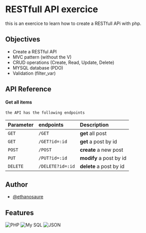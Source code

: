 # RESTfull API exercice

this is an exercice to learn how to create a RESTfull APi with php.

## Objectives

- Create a RESTful API
- MVC pattern (without the V)
- CRUD operations (Create, Read, Update, Delete)
- MYSQL database (PDO)
- Validation (filter_var)

## API Reference

#### Get all items

```http
the API has the following endpoints
```

| Parameter | endpoints        | Description             |
| :-------- | :--------------- | :---------------------- |
| `GET`     | `/GET`           | **get** all post        |
| `GET`     | `/GET?id=:id`    | **get** a post by id    |
| `POST`    | `/POST`          | **create** a new post   |
| `PUT`     | `/PUT?id=:id`    | **modify** a post by id |
| `DELETE`  | `/DELETE?id=:id` | **delete** a post by id |

## Author

- [@ethanosaure](https://github.com/Ethanosaure)

## Features

![PHP](https://camo.githubusercontent.com/02914afc1f51d55c8acac01c200a410efd74fffdff325678f6df6c22ae68a7ee/68747470733a2f2f696d672e736869656c64732e696f2f62616467652f5048502d3737374242343f7374796c653d666f722d7468652d6261646765266c6f676f3d706870266c6f676f436f6c6f723d7768697465)
![My SQL](https://camo.githubusercontent.com/a4a4a017a5d519d7c4ce2a3cd3d2194fb7af4b1ca424850784565007c2acc7d8/68747470733a2f2f696d672e736869656c64732e696f2f62616467652f4d7953514c2d3030354338343f7374796c653d666f722d7468652d6261646765266c6f676f3d6d7973716c266c6f676f436f6c6f723d7768697465)
![JSON](https://camo.githubusercontent.com/e0fe31b4bf5a7cffb35f18ee50fcdbe1f61bde74f893781502ba2bf708f270f6/68747470733a2f2f696d672e736869656c64732e696f2f62616467652f6a736f6e2d3545354335433f7374796c653d666f722d7468652d6261646765266c6f676f3d6a736f6e266c6f676f436f6c6f723d7768697465)

